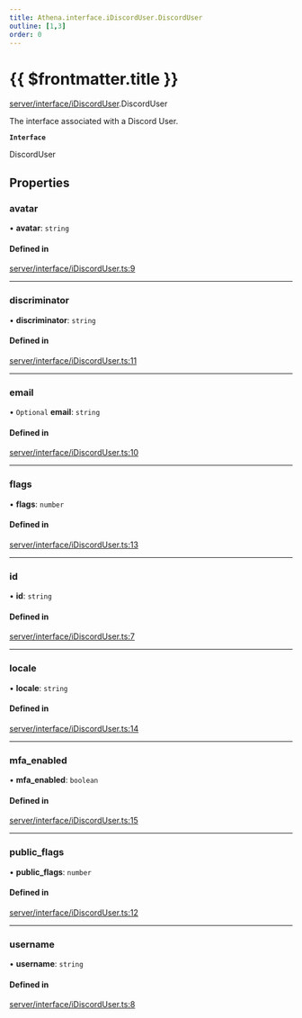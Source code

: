 ```yaml
---
title: Athena.interface.iDiscordUser.DiscordUser
outline: [1,3]
order: 0
---
```


# {{ $frontmatter.title }}


[server/interface/iDiscordUser](../modules/server_interface_iDiscordUser.md).DiscordUser

The interface associated with a Discord User.

**`Interface`**

DiscordUser

## Properties

### avatar

• **avatar**: `string`

#### Defined in

[server/interface/iDiscordUser.ts:9](https://github.com/Stuyk/altv-athena/blob/6c506bf/src/core/server/interface/iDiscordUser.ts#L9)

___

### discriminator

• **discriminator**: `string`

#### Defined in

[server/interface/iDiscordUser.ts:11](https://github.com/Stuyk/altv-athena/blob/6c506bf/src/core/server/interface/iDiscordUser.ts#L11)

___

### email

• `Optional` **email**: `string`

#### Defined in

[server/interface/iDiscordUser.ts:10](https://github.com/Stuyk/altv-athena/blob/6c506bf/src/core/server/interface/iDiscordUser.ts#L10)

___

### flags

• **flags**: `number`

#### Defined in

[server/interface/iDiscordUser.ts:13](https://github.com/Stuyk/altv-athena/blob/6c506bf/src/core/server/interface/iDiscordUser.ts#L13)

___

### id

• **id**: `string`

#### Defined in

[server/interface/iDiscordUser.ts:7](https://github.com/Stuyk/altv-athena/blob/6c506bf/src/core/server/interface/iDiscordUser.ts#L7)

___

### locale

• **locale**: `string`

#### Defined in

[server/interface/iDiscordUser.ts:14](https://github.com/Stuyk/altv-athena/blob/6c506bf/src/core/server/interface/iDiscordUser.ts#L14)

___

### mfa\_enabled

• **mfa\_enabled**: `boolean`

#### Defined in

[server/interface/iDiscordUser.ts:15](https://github.com/Stuyk/altv-athena/blob/6c506bf/src/core/server/interface/iDiscordUser.ts#L15)

___

### public\_flags

• **public\_flags**: `number`

#### Defined in

[server/interface/iDiscordUser.ts:12](https://github.com/Stuyk/altv-athena/blob/6c506bf/src/core/server/interface/iDiscordUser.ts#L12)

___

### username

• **username**: `string`

#### Defined in

[server/interface/iDiscordUser.ts:8](https://github.com/Stuyk/altv-athena/blob/6c506bf/src/core/server/interface/iDiscordUser.ts#L8)
